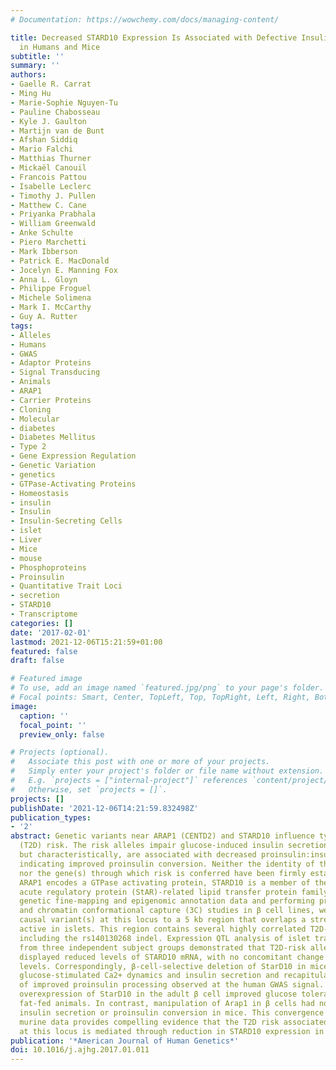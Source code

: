 ```yaml
---
# Documentation: https://wowchemy.com/docs/managing-content/

title: Decreased STARD10 Expression Is Associated with Defective Insulin Secretion
  in Humans and Mice
subtitle: ''
summary: ''
authors:
- Gaelle R. Carrat
- Ming Hu
- Marie-Sophie Nguyen-Tu
- Pauline Chabosseau
- Kyle J. Gaulton
- Martijn van de Bunt
- Afshan Siddiq
- Mario Falchi
- Matthias Thurner
- Mickaël Canouil
- Francois Pattou
- Isabelle Leclerc
- Timothy J. Pullen
- Matthew C. Cane
- Priyanka Prabhala
- William Greenwald
- Anke Schulte
- Piero Marchetti
- Mark Ibberson
- Patrick E. MacDonald
- Jocelyn E. Manning Fox
- Anna L. Gloyn
- Philippe Froguel
- Michele Solimena
- Mark I. McCarthy
- Guy A. Rutter
tags:
- Alleles
- Humans
- GWAS
- Adaptor Proteins
- Signal Transducing
- Animals
- ARAP1
- Carrier Proteins
- Cloning
- Molecular
- diabetes
- Diabetes Mellitus
- Type 2
- Gene Expression Regulation
- Genetic Variation
- genetics
- GTPase-Activating Proteins
- Homeostasis
- insulin
- Insulin
- Insulin-Secreting Cells
- islet
- Liver
- Mice
- mouse
- Phosphoproteins
- Proinsulin
- Quantitative Trait Loci
- secretion
- STARD10
- Transcriptome
categories: []
date: '2017-02-01'
lastmod: 2021-12-06T15:21:59+01:00
featured: false
draft: false

# Featured image
# To use, add an image named `featured.jpg/png` to your page's folder.
# Focal points: Smart, Center, TopLeft, Top, TopRight, Left, Right, BottomLeft, Bottom, BottomRight.
image:
  caption: ''
  focal_point: ''
  preview_only: false

# Projects (optional).
#   Associate this post with one or more of your projects.
#   Simply enter your project's folder or file name without extension.
#   E.g. `projects = ["internal-project"]` references `content/project/deep-learning/index.md`.
#   Otherwise, set `projects = []`.
projects: []
publishDate: '2021-12-06T14:21:59.832498Z'
publication_types:
- '2'
abstract: Genetic variants near ARAP1 (CENTD2) and STARD10 influence type 2 diabetes
  (T2D) risk. The risk alleles impair glucose-induced insulin secretion and, paradoxically
  but characteristically, are associated with decreased proinsulin:insulin ratios,
  indicating improved proinsulin conversion. Neither the identity of the causal variants
  nor the gene(s) through which risk is conferred have been firmly established. Whereas
  ARAP1 encodes a GTPase activating protein, STARD10 is a member of the steroidogenic
  acute regulatory protein (StAR)-related lipid transfer protein family. By integrating
  genetic fine-mapping and epigenomic annotation data and performing promoter-reporter
  and chromatin conformational capture (3C) studies in β cell lines, we localize the
  causal variant(s) at this locus to a 5 kb region that overlaps a stretch-enhancer
  active in islets. This region contains several highly correlated T2D-risk variants,
  including the rs140130268 indel. Expression QTL analysis of islet transcriptomes
  from three independent subject groups demonstrated that T2D-risk allele carriers
  displayed reduced levels of STARD10 mRNA, with no concomitant change in ARAP1 mRNA
  levels. Correspondingly, β-cell-selective deletion of StarD10 in mice led to impaired
  glucose-stimulated Ca2+ dynamics and insulin secretion and recapitulated the pattern
  of improved proinsulin processing observed at the human GWAS signal. Conversely,
  overexpression of StarD10 in the adult β cell improved glucose tolerance in high
  fat-fed animals. In contrast, manipulation of Arap1 in β cells had no impact on
  insulin secretion or proinsulin conversion in mice. This convergence of human and
  murine data provides compelling evidence that the T2D risk associated with variation
  at this locus is mediated through reduction in STARD10 expression in the β cell.
publication: '*American Journal of Human Genetics*'
doi: 10.1016/j.ajhg.2017.01.011
---
```

